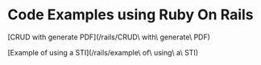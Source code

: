 # Code Examples using Ruby On Rails


[CRUD with generate PDF](/rails/CRUD\ with\ generate\ PDF)

[Example of using a STI](/rails/example\ of\ using\ a\ STI)
